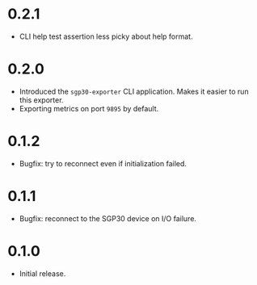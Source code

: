 # 0.2.1

- CLI help test assertion less picky about help format.

# 0.2.0

- Introduced the `sgp30-exporter` CLI application. Makes it easier to run this exporter.
- Exporting metrics on port `9895` by default.

# 0.1.2

- Bugfix: try to reconnect even if initialization failed.

# 0.1.1

- Bugfix: reconnect to the SGP30 device on I/O failure.

# 0.1.0

- Initial release.

